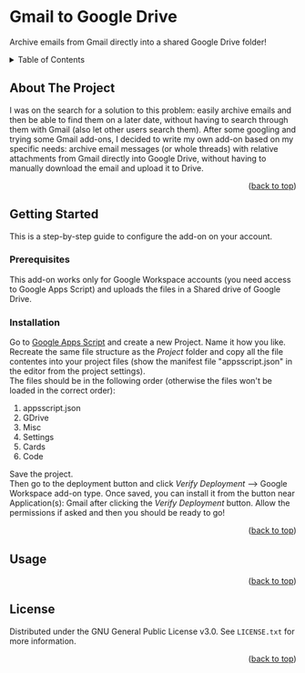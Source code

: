 <a name="readme-top"></a>

# Gmail to Google Drive
Archive emails from Gmail directly into a shared Google Drive folder!


<!-- TABLE OF CONTENTS -->
<details>
  <summary>Table of Contents</summary>
  <ol>
    <li>
      <a href="#about-the-project">About The Project</a>
    </li>
    <li>
      <a href="#getting-started">Getting Started</a>
      <ul>
        <li><a href="#prerequisites">Prerequisites</a></li>
        <li><a href="#installation">Installation</a></li>
      </ul>
    </li>
    <li><a href="#usage">Usage</a></li>
    <li><a href="#license">License</a></li>
  </ol>
</details>


<!-- ABOUT THE PROJECT -->
## About The Project

I was on the search for a solution to this problem: easily archive emails and then be able to find them on a later date, without having to search through them with Gmail (also let other users search them). After some googling and trying some Gmail add-ons, I decided to write my own add-on based on my specific needs: archive email messages (or whole threads) with relative attachments from Gmail directly into Google Drive, without having to manually download the email and upload it to Drive.

<p align="right">(<a href="#readme-top">back to top</a>)</p>


<!-- GETTING STARTED -->
## Getting Started

This is a step-by-step guide to configure the add-on on your account.


### Prerequisites

This add-on works only for Google Workspace accounts (you need access to Google Apps Script) and uploads the files in a Shared drive of Google Drive.


### Installation

Go to [Google Apps Script](https://script.google.com) and create a new Project. Name it how you like.
<br>
Recreate the same file structure as the _Project_ folder and copy all the file contentes into your project files (show the manifest file "appsscript.json" in the editor from the project settings).
<br>
The files should be in the following order (otherwise the files won't be loaded in the correct order):
<ol>
  <li>appsscript.json</li>
  <li>GDrive</li>
  <li>Misc</li>
  <li>Settings</li>
  <li>Cards</li>
  <li>Code</li>
</ol>
Save the project.
<br>
Then go to the deployment button and click <i>Verify Deployment</i> --> Google Workspace add-on type. Once saved, you can install it from the button near Application(s): Gmail after clicking the <i>Verify Deployment</i> button. Allow the permissions if asked and then you should be ready to go!

<p align="right">(<a href="#readme-top">back to top</a>)</p>


<!-- USAGE EXAMPLES -->
## Usage



<p align="right">(<a href="#readme-top">back to top</a>)</p>



<!-- LICENSE -->
## License

Distributed under the GNU General Public License v3.0. See `LICENSE.txt` for more information.

<p align="right">(<a href="#readme-top">back to top</a>)</p>
